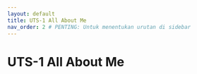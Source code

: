 ```yaml
---
layout: default
title: UTS-1 All About Me
nav_order: 2 # PENTING: Untuk menentukan urutan di sidebar
---
```


# UTS-1 All About Me
